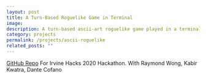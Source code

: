 ```yaml
---
layout: post
title: A Turn-Based Roguelike Game in Terminal
image:
description: A turn-based ascii-art roguelike game played in a terminal for Irvine Hacks 2020.
category: projects
permalink: /projects/ascii-roguelike
related_posts: ""
---
```

[GitHub Repo](https://github.com/irvinehacks2019/ascii_roguelike)
For Irvine Hacks 2020 Hackathon. With Raymond Wong, Kabir Kwatra, Dante Cofano